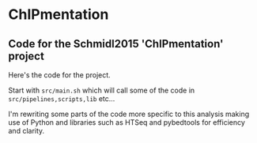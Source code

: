 ChIPmentation
=====

Code for the Schmidl2015 'ChIPmentation' project
-----
Here's the code for the project.

Start with `src/main.sh` which will call some of the code in `src/pipelines,scripts,lib` etc...

I'm rewriting some parts of the code more specific to this analysis making use of Python and libraries such as HTSeq and pybedtools for efficiency and clarity.

